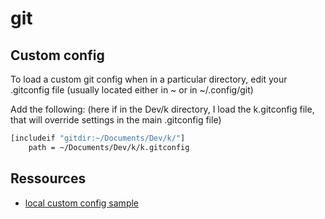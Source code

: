 # git

## Custom config
To load a custom git config when in a particular directory, edit your .gitconfig file (usually located either in ~ or in ~/.config/git)

Add the following: (here if in the Dev/k directory, I load the k.gitconfig file, that will override settings in the main .gitconfig file)

```sh
[includeif "gitdir:~/Documents/Dev/k/"]
	path = ~/Documents/Dev/k/k.gitconfig
```

## Ressources

- [local custom config sample](../assets/git/k.gitconfig)
